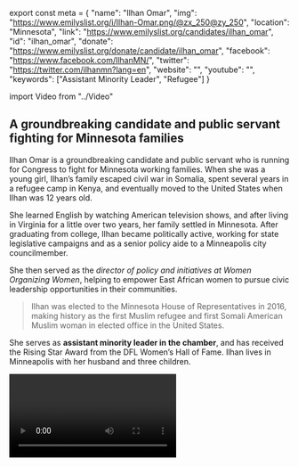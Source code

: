 export const meta = {
  "name": "Ilhan Omar",
  "img": "https://www.emilyslist.org/i/Ilhan-Omar.png/@zx_250@zy_250",
  "location": "Minnesota",
  "link": "https://www.emilyslist.org/candidates/ilhan_omar",
  "id": "ilhan_omar",
  "donate": "https://www.emilyslist.org/donate/candidate/ilhan_omar",
  "facebook": "https://www.facebook.com/IlhanMN/",
  "twitter": "https://twitter.com/ilhanmn?lang=en",
  "website": "",
  "youtube": "",
  "keywords": ["Assistant Minority Leader", "Refugee"]
}

import Video from "../Video"

## A groundbreaking candidate and public servant fighting for Minnesota families

Ilhan Omar is a groundbreaking candidate and public servant who is running for Congress to fight for Minnesota working families. When she was a young girl, Ilhan’s family escaped civil war in Somalia, spent several years in a refugee camp in Kenya, and eventually moved to the United States when Ilhan was 12 years old.

She learned English by watching American television shows, and after living in Virginia for a little over two years, her family settled in Minnesota. After graduating from college, Ilhan became politically active, working for state legislative campaigns and as a senior policy aide to a Minneapolis city councilmember.

She then served as the _director of policy and initiatives at Women Organizing Women_, helping to empower East African women to pursue civic leadership opportunities in their communities.

> Ilhan was elected to the Minnesota House of Representatives in 2016, making history as the first Muslim refugee and first Somali American Muslim woman in elected office in the United States.

She serves as **assistant minority leader in the chamber**, and has received the Rising Star Award from the DFL Women’s Hall of Fame. Ilhan lives in Minneapolis with her husband and three children.

<Video id="ejVgj1BaWE0" />

## A champion for equality and opportunity

Ilhan is a champion for her community and believes everyone should have an equal opportunity to succeed. In the state House, she has been an advocate for policies that help working families, such as paid sick leave and increased funding for public schools, and has authored legislation to protect residential renters’ rights. In Congress, she will continue fighting to expand economic opportunity for Minnesotans. “We must build a democratic economy that works for all of us, not just the wealthy few,” she has said. Ilhan wants to reduce the economic burdens that working families face, and will work to make health care, housing, and higher education more affordable and accessible. “I have proven myself to be someone who shows up, takes on the hard fight and delivers, and I am ready to do that for the people of the 5th Congressional District and the people of our state,” she has said.

## A must-win open seat

Ilhan is running for Minnesota’s 5th Congressional District, a seat that we must fight to keep in Democratic hands. Ilhan’s grassroots campaign has received strong support locally and nationally, as she seeks to make history as one of the first Muslim women elected to Congress. This district is one that Democrats must win to take back the House. “I know what it feels like to be a young family looking for opportunity in the United States,” she has said, “I am excited to go and be a voice for the voiceless at the Capitol.” EMILY’s List is proud to be supporting this groundbreaking champion for Minnesotans.
